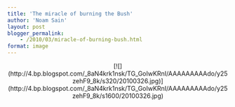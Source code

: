 ```yaml
---
title: 'The miracle of burning the Bush'
author: 'Noam Sain'
layout: post
blogger_permalink:
    - /2010/03/miracle-of-burning-bush.html
format: image
---
```


<div style="clear: both; text-align: center;">[![](http://4.bp.blogspot.com/_8aN4krk1nsk/TG_GoIwKRnI/AAAAAAAAAdo/y25zehF9_8k/s320/20100326.jpg)](http://4.bp.blogspot.com/_8aN4krk1nsk/TG_GoIwKRnI/AAAAAAAAAdo/y25zehF9_8k/s1600/20100326.jpg)</div>